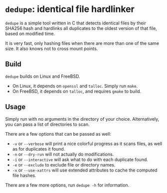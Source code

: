 `dedupe`: identical file hardlinker
==================================

`dedupe` is a simple tool written in C that detects identical files by their SHA256 hash and hardlinks all duplicates to the oldest version of that file, based on modified time.

It is very fast, only hashing files when there are more than one of the same size. It also knows not to cross mount points.

Build
-----

`dedupe` builds on Linux and FreeBSD.

- On Linux, it depends on `openssl` and `talloc`. Simply run `make`.
- On FreeBSD, it depends on `talloc`, and requires `gmake` to build.

Usage
-----

Simply run with no arguments in the directory of your choice. Alternatively, you can pass a list of directories to scan.

There are a few options that can be passed as well:

- `-v` or `--verbose` will print a nice colorful progress as it scans files, as well as for duplicates it found.
- `-n` or `--dry-run` will not actually do modifications.
- `-i` or `--interactive` will ask what to do with each duplicate found.
- `-e` or `--exclude` to exclude file or directory names.
- `-x` or `--use-xattrs` will use extended attributes to cache the computed file hashes.

There are a few more options, run `dedupe -h` for information.
